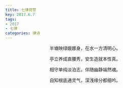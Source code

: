 ```yaml
---
title: 七律荷赞
key: 2017.6.7
tags: 
- 2017
- 七律
categories: 律诗
---
```


<p align="center">半塘映绿娥娜身，在水一方清明心。
</p>
<p align="center">亭立养成直腰秀，安生造就本性真。
</p>
<p align="center">相守单纯淡泊志，伴随幽静端然魂。
</p>
<p align="center">自知根底通灵气，深浅缘分都细吟。
</p>
